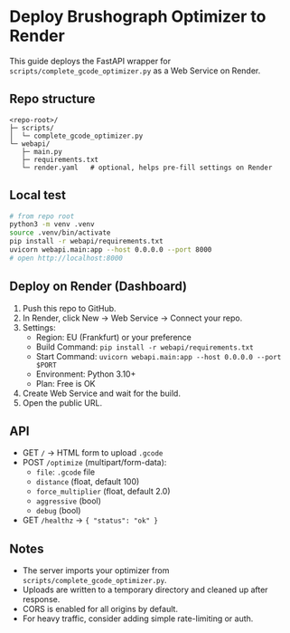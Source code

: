 # Deploy Brushograph Optimizer to Render

This guide deploys the FastAPI wrapper for `scripts/complete_gcode_optimizer.py` as a Web Service on Render.

## Repo structure
```
<repo-root>/
├─ scripts/
│  └─ complete_gcode_optimizer.py
└─ webapi/
   ├─ main.py
   ├─ requirements.txt
   └─ render.yaml   # optional, helps pre-fill settings on Render
```

## Local test
```bash
# from repo root
python3 -m venv .venv
source .venv/bin/activate
pip install -r webapi/requirements.txt
uvicorn webapi.main:app --host 0.0.0.0 --port 8000
# open http://localhost:8000
```

## Deploy on Render (Dashboard)
1) Push this repo to GitHub.
2) In Render, click New → Web Service → Connect your repo.
3) Settings:
   - Region: EU (Frankfurt) or your preference
   - Build Command: `pip install -r webapi/requirements.txt`
   - Start Command: `uvicorn webapi.main:app --host 0.0.0.0 --port $PORT`
   - Environment: Python 3.10+
   - Plan: Free is OK
4) Create Web Service and wait for the build.
5) Open the public URL.

## API
- GET `/` → HTML form to upload `.gcode`
- POST `/optimize` (multipart/form-data):
  - `file`: `.gcode` file
  - `distance` (float, default 100)
  - `force_multiplier` (float, default 2.0)
  - `aggressive` (bool)
  - `debug` (bool)
- GET `/healthz` → `{ "status": "ok" }`

## Notes
- The server imports your optimizer from `scripts/complete_gcode_optimizer.py`.
- Uploads are written to a temporary directory and cleaned up after response.
- CORS is enabled for all origins by default.
- For heavy traffic, consider adding simple rate-limiting or auth.
